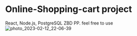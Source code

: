 # Online-Shopping-cart project
React, Node.js, PostgreSQL
ZBD PP.
feel free to use
![photo_2023-02-12_22-06-39](https://user-images.githubusercontent.com/82671379/219201365-510062ce-7aaf-4531-a4d5-1255c0448e5a.jpg)
